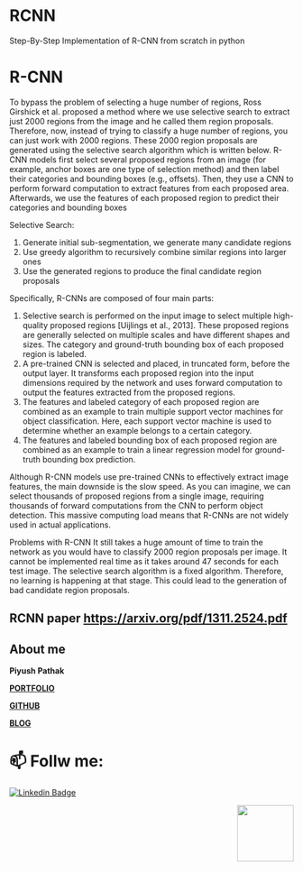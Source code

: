# RCNN
Step-By-Step Implementation of R-CNN from scratch in python

# R-CNN
To bypass the problem of selecting a huge number of regions, Ross Girshick et al. proposed a method where we use selective search to extract just 2000 regions from the image and he called them region proposals. Therefore, now, instead of trying to classify a huge number of regions, you can just work with 2000 regions. These 2000 region proposals are generated using the selective search algorithm which is written below.
R-CNN models first select several proposed regions from an image (for example, anchor boxes are one type of selection method) and then label their categories and bounding boxes (e.g., offsets). Then, they use a CNN to perform forward computation to extract features from each proposed area. Afterwards, we use the features of each proposed region to predict their categories and bounding boxes


Selective Search:
1. Generate initial sub-segmentation, we generate many candidate     regions
2. Use greedy algorithm to recursively combine similar regions into larger ones 
3. Use the generated regions to produce the final candidate region proposals 

Specifically, R-CNNs are composed of four main parts:

1. Selective search is performed on the input image to select multiple high-quality proposed regions [Uijlings et al., 2013]. These proposed regions are generally selected on multiple scales and have different shapes and sizes. The category and ground-truth bounding box of each proposed region is labeled.
2. A pre-trained CNN is selected and placed, in truncated form, before the output layer. It transforms each proposed region into the input dimensions required by the network and uses forward computation to output the features extracted from the proposed regions.
3. The features and labeled category of each proposed region are combined as an example to train multiple support vector machines for object classification. Here, each support vector machine is used to determine whether an example belongs to a certain category.
4. The features and labeled bounding box of each proposed region are combined as an example to train a linear regression model for ground-truth bounding box prediction.


Although R-CNN models use pre-trained CNNs to effectively extract image features, the main downside is the slow speed. As you can imagine, we can select thousands of proposed regions from a single image, requiring thousands of forward computations from the CNN to perform object detection. This massive computing load means that R-CNNs are not widely used in actual applications.



Problems with R-CNN
It still takes a huge amount of time to train the network as you would have to classify 2000 region proposals per image.
It cannot be implemented real time as it takes around 47 seconds for each test image.
The selective search algorithm is a fixed algorithm. Therefore, no learning is happening at that stage. This could lead to the generation of bad candidate region proposals.

## RCNN paper https://arxiv.org/pdf/1311.2524.pdf

## About me

**Piyush Pathak**

[**PORTFOLIO**](https://anirudhrapathak3.wixsite.com/piyush)

[**GITHUB**](https://github.com/piyushpathak03)

[**BLOG**](https://medium.com/@piyushpathak03)


# 📫 Follw me: 

[![Linkedin Badge](https://img.shields.io/badge/-PiyushPathak-blue?style=flat-square&logo=Linkedin&logoColor=white&link=https://www.linkedin.com/in/piyushpathak03/)](https://www.linkedin.com/in/piyushpathak03/)

<p  align="right"><img height="100" src = "https://media.giphy.com/media/l3URDstnIjBNY7rwLB/giphy.gif"></p>

